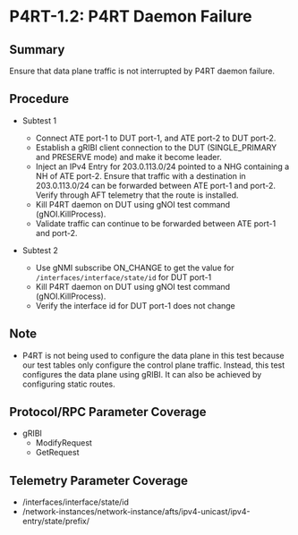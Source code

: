 # P4RT-1.2: P4RT Daemon Failure

## Summary

Ensure that data plane traffic is not interrupted by P4RT daemon failure.

## Procedure

* Subtest 1
  * Connect ATE port-1 to DUT port-1, and ATE port-2 to DUT port-2.
  * Establish a gRIBI client connection to the DUT (SINGLE_PRIMARY and PRESERVE
    mode) and make it become leader.
  * Inject an IPv4 Entry for 203.0.113.0/24 pointed to a NHG containing a NH
        of ATE port-2. Ensure that traffic with a destination in 203.0.113.0/24
        can be forwarded between ATE port-1 and port-2. Verify through AFT
        telemetry that the route is installed.
  * Kill P4RT daemon on DUT using gNOI test command (gNOI.KillProcess).
  * Validate traffic can continue to be forwarded between ATE port-1 and port-2.

* Subtest 2
  * Use gNMI subscribe ON_CHANGE to get the value for `/interfaces/interface/state/id` for DUT port-1
  * Kill P4RT daemon on DUT using gNOI test command (gNOI.KillProcess).
  * Verify the interface id for DUT port-1 does not change

## Note

* P4RT is not being used to configure the data plane in this test because our
    test tables only configure the control plane traffic. Instead, this test
    configures the data plane using gRIBI. It can also be achieved by
    configuring static routes.

## Protocol/RPC Parameter Coverage

* gRIBI
  * ModifyRequest
  * GetRequest

## Telemetry Parameter Coverage

* /interfaces/interface/state/id
* /network-instances/network-instance/afts/ipv4-unicast/ipv4-entry/state/prefix/
